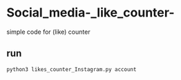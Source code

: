 # Social_media-_like_counter-
simple code for (like) counter  
## run
`python3 likes_counter_Instagram.py account` 
